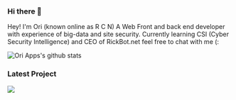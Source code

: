 ### Hi there 👋

Hey! I'm Ori (known online as R C N) A Web Front and back end developer with experience of big-data and site security. Currently learning CSI (Cyber Security Intelligence) and CEO of RickBot.net feel free to chat with me (:

![Ori Apps's github stats](https://github-readme-stats.vercel.app/api?username=oriapp&show_icons=true&theme=tokyonight&include_all_commits)
<br>

<h3> Latest Project </h3>
<a>
  <img align="center" src="https://github-readme-stats.vercel.app/api/pin/?username=oriapp&repo=card-api&theme=tokyonight" />
</a>


<!--
**oriapp/oriapp** is a ✨ _special_ ✨ repository because its `README.md` (this file) appears on your GitHub profile.

Here are some ideas to get you started:

- 🔭 I’m currently working on ...
- 🌱 I’m currently learning ...
- 👯 I’m looking to collaborate on ...
- 🤔 I’m looking for help with ...
- 💬 Ask me about ...
- 📫 How to reach me: ...
- 😄 Pronouns: ...
- ⚡ Fun fact: ...
-->

